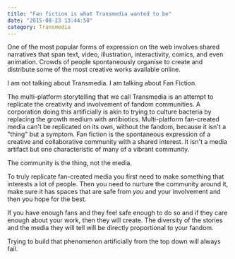 ```yaml
---
title: "Fan fiction is what Transmedia wanted to be"
date: "2015-08-23 13:44:50"
category: Transmedia
---
```


One of the most popular forms of expression on the web involves shared narratives that span text, video, illustration, interactivity, comics, and even animation. Crowds of people spontaneously organise to create and distribute some of the most creative works available online.

I am not talking about Transmedia. I am talking about Fan Fiction.

The multi-platform storytelling that we call Transmedia is an attempt to replicate the creativity and involvement of fandom communities. A corporation doing this artificially is akin to trying to culture bacteria by replacing the growth medium with antibiotics. Multi-platform fan-created media can't be replicated on its own, without the fandom, because it isn't a "thing" but a symptom. Fan fiction is the spontaneous expression of a creative and collaborative community with a shared interest. It isn't a media artifact but one characteristic of many of a vibrant community.

The community is the thing, not the media.

To truly replicate fan-created media you first need to make something that interests a lot of people. Then you need to nurture the community around it, make sure it has spaces that are safe from *you* and your involvement and then you hope for the best.

If you have enough fans and they feel safe enough to do so and if they care enough about your work, then they will create. The diversity of the stories and the media they will tell will be directly proportional to your fandom.

Trying to build that phenomenon artificially from the top down will always fail.
